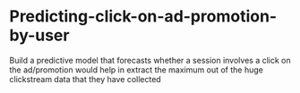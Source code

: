 # Predicting-click-on-ad-promotion-by-user
Build a predictive model that forecasts whether a session involves a click on the ad/promotion would help in extract the maximum out of the huge clickstream data that they have collected
